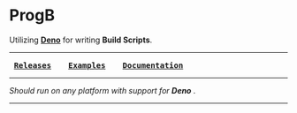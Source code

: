 # ProgB

Utilizing **[Deno]** for writing **Build Scripts**.

---

<kbd> **[Releases]** </kbd> <kbd> **[Examples]** </kbd> <kbd> **[Documentation]** </kbd> 

---

*Should run on any platform with support for* ***Deno*** *.*

---



<!--
    ▛▀▀▀▀▀▀▀▀▀▀▀▀▀▀▀▀▀▀▀▀▀▀▀▀▀▀▀▀▀▀▀▀▀▀▀▀▀▀▀▀▀▀▀▀▀▀▀▀▀▀▀▀▀▀▀▀▀▀▀▀▀▀▀▀▀▀▀▀▀▀▀▜
    ▌                               Link Area                               ▐
    ▙▄▄▄▄▄▄▄▄▄▄▄▄▄▄▄▄▄▄▄▄▄▄▄▄▄▄▄▄▄▄▄▄▄▄▄▄▄▄▄▄▄▄▄▄▄▄▄▄▄▄▄▄▄▄▄▄▄▄▄▄▄▄▄▄▄▄▄▄▄▄▄▟
-->

[Deno]: https://deno.land/

[Releases]: https://github.com/Denoed/ProgB/releases
[Examples]: docs/Examples.md
[Documentation]: docs/Documentation.md
